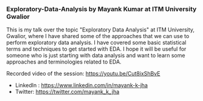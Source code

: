 ### Exploratory-Data-Analysis by Mayank Kumar at ITM University Gwalior

This is my talk over the topic "Exploratory Data Analysis" at ITM University, Gwalior, 
where I have shared some of the approaches that we can use to perform exploratory data analysis. 
I have covered some basic statistical terms and techniques to get started with EDA. 
I hope it will be useful for someone who is just starting with data analysis and want to 
learn some approaches and terminologies related to EDA.

Recorded video of the session: https://youtu.be/Cut8ixShBvE



- LinkedIn : https://www.linkedin.com/in/mayank-k-jha
- Twitter: https://twitter.com/mayank_k_jha
